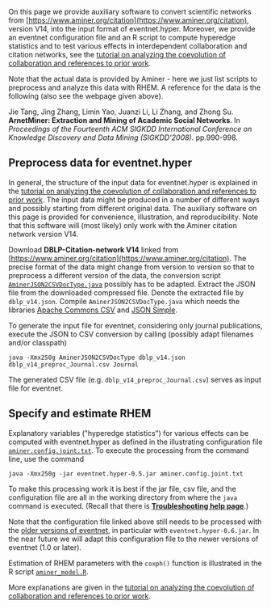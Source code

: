 On this page we provide auxiliary software to convert scientific networks from [https://www.aminer.org/citation](https://www.aminer.org/citation), version V14, into the input format of eventnet.hyper. Moreover, we provide an eventnet configuration file and an R script to compute hyperedge statistics and to test various effects in interdependent collaboration and citation networks, see the [tutorial on analyzing the coevolution of collaboration and references to prior work](https://github.com/juergenlerner/eventnet/wiki/Coevolution-of-collaboration-and-references-to-prior-work-(tutorial)). 

Note that the actual data is provided by Aminer - here we just list scripts to preprocess and analyze this data with RHEM. A reference for the data is the following (also see the webpage given above).

Jie Tang, Jing Zhang, Limin Yao, Juanzi Li, Li Zhang, and Zhong Su. **ArnetMiner: Extraction and Mining of Academic Social Networks**. In _Proceedings of the Fourteenth ACM SIGKDD International Conference on Knowledge Discovery and Data Mining (SIGKDD'2008)_. pp.990-998.

## Preprocess data for eventnet.hyper

In general, the structure of the input data for eventnet.hyper is explained in the [tutorial on analyzing the coevolution of collaboration and references to prior work](https://github.com/juergenlerner/eventnet/wiki/Coevolution-of-collaboration-and-references-to-prior-work-(tutorial)). The input data might be produced in a number of different ways and possibly starting from different original data. The auxiliary software on this page is provided for convenience, illustration, and reproducibility. Note that this software will (most likely) only work with the Aminer citation network version V14.

Download **DBLP-Citation-network V14** linked from [https://www.aminer.org/citation](https://www.aminer.org/citation). The precise format of the data might change from version to version so that to preprocess a different version of the data, the conversion script [`AminerJSON2CSVDocType.java`](https://github.com/juergenlerner/eventnet/raw/master/data/scientific_networks/aminer_2023/AminerJSON2CSVDocType.java) possibly has to be adapted. Extract the JSON file from the downloaded compressed file. Denote the extracted file by `dblp_v14.json`. Compile `AminerJSON2CSVDocType.java` which needs the libraries [Apache Commons CSV](https://commons.apache.org/proper/commons-csv/) and [JSON Simple](https://code.google.com/archive/p/json-simple/). 

To generate the input file for eventnet, considering only journal publications, execute the JSON to CSV conversion by calling (possibly adapt filenames and/or classpath)
```
java -Xmx250g AminerJSON2CSVDocType dblp_v14.json dblp_v14_preproc_Journal.csv Journal
```
The generated CSV file (e.g. `dblp_v14_preproc_Journal.csv`) serves as input file for eventnet.

## Specify and estimate RHEM

Explanatory variables ("hyperedge statistics") for various effects can be computed with eventnet.hyper as defined in the illustrating configuration file [`aminer.config.joint.txt`](https://github.com/juergenlerner/eventnet/raw/master/data/scientific_networks/aminer_2023/aminer.config.joint.txt). To execute the processing from the command line, use the command
```
java -Xmx250g -jar eventnet.hyper-0.5.jar aminer.config.joint.txt
```
To make this processing work it is best if the jar file, csv file, and the configuration file are all in the working directory from where the `java` command is executed. (Recall that there is [**Troubleshooting help page**](https://github.com/juergenlerner/eventnet/wiki/Troubleshooting-(help)).)

Note that the configuration file linked above still needs to be processed with the [older versions of eventnet](https://github.com/juergenlerner/eventnet/tree/master/jars/old_versions-0.x), in particular with `eventnet.hyper-0.6.jar`. In the near future we will adapt this configuration file to the newer versions of eventnet (1.0 or later).

Estimation of RHEM parameters with the `coxph()` function is illustrated in the R script [`aminer_model.R`](https://github.com/juergenlerner/eventnet/raw/master/data/scientific_networks/aminer_2023/aminer_model.R).

More explanations are given in the [tutorial on analyzing the coevolution of collaboration and references to prior work](https://github.com/juergenlerner/eventnet/wiki/Coevolution-of-collaboration-and-references-to-prior-work-(tutorial)).
